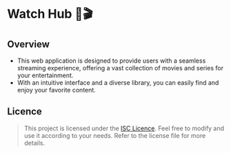 # Watch Hub 🍿🎬

## Overview

- This web application is designed to provide users with a seamless streaming experience, offering a vast collection of movies and series for your entertainment. 
- With an intuitive interface and a diverse library, you can easily find and enjoy your favorite content.

## Licence

> This project is licensed under the [ISC Licence](LICENCE.md). Feel free to modify and use it according to your needs. Refer to the license file for more details.
